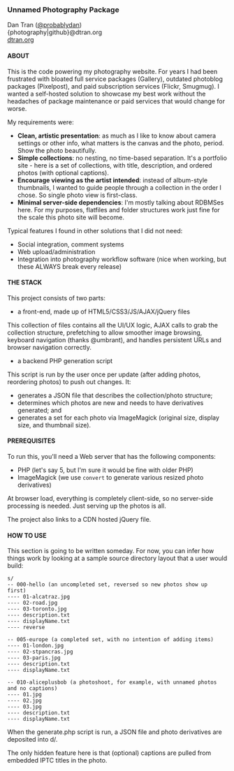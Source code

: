 ### Unnamed Photography Package
Dan Tran ([@probablydan](https://twitter.com/probablydan))  
{photography|github}@dtran.org  
[dtran.org](http://dtran.org/)

#### ABOUT

This is the code powering my photography website. For years I had been frustrated with bloated full service packages (Gallery), outdated photoblog packages (Pixelpost), and paid subscription services (Flickr, Smugmug). I wanted a self-hosted solution to showcase my best work without the headaches of package maintenance or paid services that would change for worse.

My requirements were:

- **Clean, artistic presentation**: as much as I like to know about camera settings or other info, what matters is the canvas and the photo, period. Show the photo beautifully.
- **Simple collections**: no nesting, no time-based separation. It's a portfolio site - here is a set of collections, with title, description, and ordered photos (with optional captions).
- **Encourage viewing as the artist intended**: instead of album-style thumbnails, I wanted to guide people through a collection in the order I chose. So single photo view is first-class.
- **Minimal server-side dependencies**: I'm mostly talking about RDBMSes here. For my purposes, flatfiles and folder structures work just fine for the scale this photo site will become.

Typical features I found in other solutions that I did not need:

- Social integration, comment systems
- Web upload/administration
- Integration into photography workflow software (nice when working, but these ALWAYS break every release)


#### THE STACK

This project consists of two parts:

- a front-end, made up of HTML5/CSS3/JS/AJAX/jQuery files
	
 This collection of files contains all the UI/UX logic, AJAX calls to grab the collection structure, prefetching to allow smoother image browsing, keyboard navigation (thanks @umbrant), and handles persistent URLs and browser navigation correctly.

- a backend PHP generation script

 This script is run by the user once per update (after adding photos, reordering photos) to push out changes. It:
 - generates a JSON file that describes the collection/photo structure;
 - determines which photos are new and needs to have derivatives generated; and
 - generates a set for each photo via ImageMagick (original size, display size, and thumbnail size).


#### PREREQUISITES

To run this, you'll need a Web server that has the following components:

- PHP (let's say 5, but I'm sure it would be fine with older PHP)
- ImageMagick (we use `convert` to generate various resized photo derivatives)

At browser load, everything is completely client-side, so no server-side processing is needed. Just serving up the photos is all.

The project also links to a CDN hosted jQuery file.

#### HOW TO USE

This section is going to be written someday. For now, you can infer how things work by looking at a sample source directory layout that a user would build:

	s/
	-- 000-hello (an uncompleted set, reversed so new photos show up first)
	---- 01-alcatraz.jpg
	---- 02-road.jpg
	---- 03-toronto.jpg
	---- description.txt
	---- displayName.txt
	---- reverse

	-- 005-europe (a completed set, with no intention of adding items)
	---- 01-london.jpg
	---- 02-stpancras.jpg
	---- 03-paris.jpg
	---- description.txt
	---- displayName.txt

	-- 010-aliceplusbob (a photoshoot, for example, with unnamed photos and no captions)
	---- 01.jpg
	---- 02.jpg
	---- 03.jpg
	---- description.txt
	---- displayName.txt

When the generate.php script is run, a JSON file and photo derivatives are deposited into d/.

The only hidden feature here is that (optional) captions are pulled from embedded IPTC titles in the photo.
